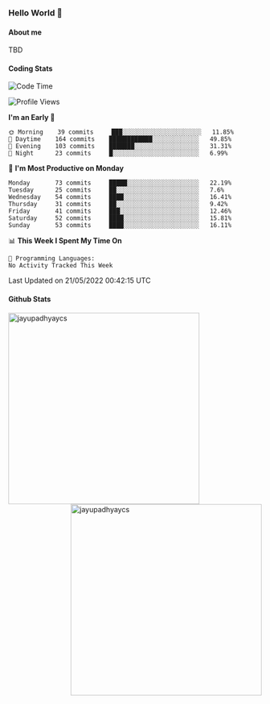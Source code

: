 ### Hello World 👋
#### About me
TBD
#### Coding Stats
<!--START_SECTION:waka-->
![Code Time](http://img.shields.io/badge/Code%20Time-0%20secs-blue)

![Profile Views](http://img.shields.io/badge/Profile%20Views-1-blue)

**I'm an Early 🐤** 

```text
🌞 Morning    39 commits     ███░░░░░░░░░░░░░░░░░░░░░░   11.85% 
🌆 Daytime    164 commits    ████████████░░░░░░░░░░░░░   49.85% 
🌃 Evening    103 commits    ███████░░░░░░░░░░░░░░░░░░   31.31% 
🌙 Night      23 commits     █░░░░░░░░░░░░░░░░░░░░░░░░   6.99%

```
📅 **I'm Most Productive on Monday** 

```text
Monday       73 commits     █████░░░░░░░░░░░░░░░░░░░░   22.19% 
Tuesday      25 commits     ██░░░░░░░░░░░░░░░░░░░░░░░   7.6% 
Wednesday    54 commits     ████░░░░░░░░░░░░░░░░░░░░░   16.41% 
Thursday     31 commits     ██░░░░░░░░░░░░░░░░░░░░░░░   9.42% 
Friday       41 commits     ███░░░░░░░░░░░░░░░░░░░░░░   12.46% 
Saturday     52 commits     ████░░░░░░░░░░░░░░░░░░░░░   15.81% 
Sunday       53 commits     ████░░░░░░░░░░░░░░░░░░░░░   16.11%

```


📊 **This Week I Spent My Time On** 

```text
💬 Programming Languages: 
No Activity Tracked This Week

```


 Last Updated on 21/05/2022 00:42:15 UTC
<!--END_SECTION:waka-->
#### Github Stats

<p  ><img align="left" src="https://github-readme-stats.vercel.app/api/top-langs?username=jayupadhyaycs&theme=tokyonight&show_icons=true&locale=en&layout=compact" alt="jayupadhyaycs" width="380px"  /> 
<img align="right" src="https://github-readme-streak-stats.herokuapp.com/?user=jayupadhyaycs&theme=tokyonight&" alt="jayupadhyaycs" width="380px"/>
</p>




<!--
**JayUpadhyayCS/JayUpadhyayCS** is a ✨ _special_ ✨ repository because its `README.md` (this file) appears on your GitHub profile.

Here are some ideas to get you started:

- 🔭 I’m currently working on ...
- 🌱 I’m currently learning ...
- 👯 I’m looking to collaborate on ...
- 🤔 I’m looking for help with ...
- 💬 Ask me about ...
- 📫 How to reach me: ...
- 😄 Pronouns: ...
- ⚡ Fun fact: ...
-->
